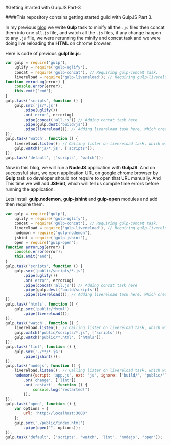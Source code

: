 #Getting Started with GulpJS Part-3

####This repository contains getting started guild with GulpJS Part 3.

In my previous [blog]() we write **Gulp** task to minify all the ```.js``` files then concat them into one ```all.js``` file, and watch all the ```.js``` files, if any change happen to any ```.js``` file, we were rerunning the minify and concat task and we were doing live reloading the **HTML** on chrome browser.

Here is code of previous **gulpfile.js**:
```JavaScript
var gulp = require('gulp'),
    uglify = require('gulp-uglify'),
    concat = require('gulp-concat'), // Requiring gulp-concat task.
    livereload = require('gulp-livereload'); // Requiring gulp-livereload task.
function errorLog(error) {
    console.error(error);
    this.emit('end');
}
gulp.task('scripts', function () {
    gulp.src('js/*.js')
        .pipe(uglify())
        .on('error', errorLog)
        .pipe(concat('all.js')) // Adding concat task here
        .pipe(gulp.dest('build/js'))
        .pipe(livereload()); // Adding livereload task here. Which creates a livereload server.
});
gulp.task('watch', function () {
    livereload.listen(); // Calling lister on livereload task, which will start listening for livereload client.
    gulp.watch('js/*.js', ['scripts']);
});
gulp.task('default', ['scripts', 'watch']);
```

Now in this blog, we will run a **NodeJS** application with **GulpJS**. And on successful start, we open application URL on google chrome browser by **Gulp** task so developer should not require to open that URL manually. And This time we will add **JSHint**, which will tell us compile time errors before running the application.

Lets install **gulp.nodemon**, **gulp-jshint** and **gulp-open** modules and add then require them.

```JavaScript
var gulp = require('gulp'),
    uglify = require('gulp-uglify'),
    concat = require('gulp-concat'), // Requiring gulp-concat task.
    livereload = require('gulp-livereload'), // Requiring gulp-livereload task.
    nodemon = require('gulp-nodemon'),
    jshint = require('gulp-jshint'),
    open = require("gulp-open");
function errorLog(error) {
    console.error(error);
    this.emit('end');
}
gulp.task('scripts', function () {
    gulp.src('public/scripts/*.js')
        .pipe(uglify())
        .on('error', errorLog)
        .pipe(concat('all.js')) // Adding concat task here
        .pipe(gulp.dest('build/scripts'))
        .pipe(livereload()); // Adding livereload task here. Which creates a livereload server.
});
gulp.task('htmls', function () {
    gulp.src('public/*html')
        .pipe(livereload());
});
gulp.task('watch', function () {
    livereload.listen(); // Calling lister on livereload task, which will start listening for livereload client.
    gulp.watch('public/scripts/*.js', ['scripts']);
    gulp.watch('public/*.html', ['htmls']);
});
gulp.task('lint', function () {
    gulp.src('./**/*.js')
        .pipe(jshint());
});
gulp.task('nodejs', function () {
    livereload.listen(); // Calling lister on livereload task, which will start listening for livereload client.
    nodemon({script: 'app.js', ext: 'js', ignore: ['build/', 'public/']})
        .on('change', ['lint'])
        .on('restart', function () {
            console.log('restarted!')
        });
});
gulp.task('open', function () {
    var options = {
        url: 'http://localhost:3000'
    };
    gulp.src('./public/index.html')
        .pipe(open("", options));
});
gulp.task('default', ['scripts', 'watch', 'lint', 'nodejs', 'open']);
```